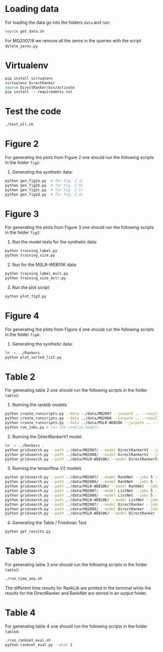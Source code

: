 # Loading data
For loading the data go into the folders `data` and run:

```bash
source get_data.sh
```
For MQ2007/8 we remove all the zeros in the queries with the script `delete_zeros.py`.

# Virtualenv

```bash
pip install virtualenv
virtualenv DirectRanker
source DirectRanker/bin/activate
pip install -r requirements.txt
```

# Test the code

```bash
./test_all.sh
```

# Figure 2
For generating the plots from Figure 2 one should run the following scripts in the folder `fig2`:

1. Generating the synthetic data:
```bash
python gen_fig2a.py  # for Fig. 2 a)
python gen_fig2b.py  # for Fig. 2 b)
python gen_fig2c.py  # for Fig. 2 c)
python gen_fig2d.py  # for Fig. 2 d)
```

# Figure 3
For generating the plots from Figure 3 one should run the following scripts in the folder `fig3`:

1. Run the model tests for the synthetic data:
```bash
python training_label.py
python training_size.py
```

2. Run for the MSLR-WEB10K data:
```bash
python training_label_mslr.py
python training_size_mslr.py
```

3. Run the plot script:
```bash
python plot_fig3.py
```

# Figure 4
For generating the plots from Figure 4 one should run the following scripts in the folder `fig4`:

1. Generating the synthetic data:
```bash
ln -s ../Rankers .
python plot_sorted_list.py
```

# Table 2
For generating table 2 one should run the following scripts in the folder `table2`:

1. Running the ranklib models
```bash
python create_runscripts.py --data ../data/MQ2007 --jarpath .. --resultsdir results_ranklib --datalabel MQ2007 # create run scripts for ranklib and MQ2007
python create_runscripts.py --data ../data/MQ2008 --jarpath .. --resultsdir results_ranklib --datalabel MQ2008 # create run scripts for ranklib and MQ2008
python create_runscripts.py --data ../data/MSLR-WEB10K --jarpath .. --resultsdir results_ranklib --datalabel MSLR-WEB10K # create run scripts for ranklib and MSLR-WEB10K
python run_jobs.py # run the ranklib models
```

2. Running the DirectRankerV1 model
```bash
ln -s ../Rankers .
python gridsearch.py --path ../data/MQ2007/ --model DirectRankerV1 --jobs 5 --data MQ2007
python gridsearch.py --path ../data/MQ2008/ --model DirectRankerV1 --jobs 5 --data MQ2008
python gridsearch.py --path ../data/MSLR-WEB10K/ --model DirectRankerV1 --jobs 5 --data MSLR10K
```

3. Running the tensorflow V2 models
```bash
python gridsearch.py --path ../data/MQ2007/ --model RankNet --jobs 5 --data MQ2007
python gridsearch.py --path ../data/MQ2008/ --model RankNet --jobs 5 --data MQ2008
python gridsearch.py --path ../data/MSLR-WEB10K/ --model RankNet --jobs 5 --data MSLR10K
python gridsearch.py --path ../data/MQ2007/ --model ListNet --jobs 5 --data MQ2007
python gridsearch.py --path ../data/MQ2008/ --model ListNet --jobs 5 --data MQ2008
python gridsearch.py --path ../data/MSLR-WEB10K/ --model ListNet --jobs 5 --data MSLR10K
python gridsearch.py --path ../data/MQ2007/ --model DirectRanker --jobs 5 --data MQ2007
python gridsearch.py --path ../data/MQ2008/ --model DirectRanker --jobs 5 --data MQ2008
python gridsearch.py --path ../data/MSLR-WEB10K/ --model DirectRanker --jobs 5 --data MSLR10K
```

4. Generating the Table / Friedman Test
```bash
python get_results.py
```

# Table 3
For generating table 3 one should run the following scripts in the folder `table3`:

```bash
./run_time_ana.sh
```
The different time results for RankLib are printed in the terminal while the results for the
DirectRanker and RankNet are stored in an output folder.

# Table 4
For generating table 4 one should run the following scripts in the folder `table4`:

```bash
./run_ranknet_eval.sh
python ranknet_eval.py --plot 1
```
